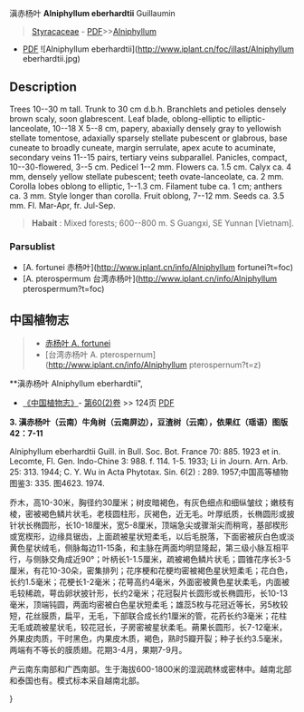 滇赤杨叶 **Alniphyllum eberhardtii** Guillaumin

> [Styracaceae](http://www.iplant.cn/info/Styracaceae?t=foc) - [PDF](http://www.iplant.cn/foc/pdf/Styracaceae.pdf)>>[Alniphyllum](http://www.iplant.cn/info/Alniphyllum?t=foc)
 - [PDF](http://www.iplant.cn/foc/pdf/Alniphyllum.pdf)
![Alniphyllum eberhardtii](http://www.iplant.cn/foc/illast/Alniphyllum eberhardtii.jpg)

## Description

Trees 10--30 m tall. Trunk to 30 cm d.b.h. Branchlets and petioles densely brown scaly, soon glabrescent. Leaf blade, oblong-elliptic to elliptic-lanceolate, 10--18 X 5--8 cm, papery, abaxially densely gray to yellowish stellate tomentose, adaxially sparsely stellate pubescent or glabrous, base cuneate to broadly cuneate, margin serrulate, apex acute to acuminate, secondary veins 11--15 pairs, tertiary veins subparallel. Panicles, compact, 10--30-flowered, 3--5 cm. Pedicel 1--2 mm. Flowers ca. 1.5 cm. Calyx ca. 4 mm, densely yellow stellate pubescent; teeth ovate-lanceolate, ca. 2 mm. Corolla lobes oblong to elliptic, 1--1.3 cm. Filament tube ca. 1 cm; anthers ca. 3 mm. Style longer than corolla. Fruit oblong, 7--12 mm. Seeds ca. 3.5 mm. Fl. Mar-Apr, fr. Jul-Sep.


> **Habait** : 
> Mixed forests; 600--800 m. S Guangxi, SE Yunnan [Vietnam].



### Parsublist

* [A.  fortunei  赤杨叶](http://www.iplant.cn/info/Alniphyllum fortunei?t=foc)
* [A.  pterospermum  台湾赤杨叶](http://www.iplant.cn/info/Alniphyllum pterospermum?t=foc)

## 中国植物志

> * [赤杨叶  A.  fortunei](Alniphyllum-fortunei-赤杨叶.md)
> * [台湾赤杨叶  A.  pterospernum](http://www.iplant.cn/info/Alniphyllum pterospernum?t=z)


**滇赤杨叶 Alniphyllum eberhardtii",



* [《中国植物志》](http://www.iplant.cn/frps)- [第60(2)卷](http://www.iplant.cn/frps/vol/60(2)) >> 124页 [PDF](http://www.iplant.cn/frps/pdf/60(2)/124.PDF)


**3. 滇赤杨叶（云南）牛角树（云南屏边），豆渣树（云南），依果红（瑶语）图版42：7-11**

Alniphyllum eberhardtii Guill. in Bull. Soc. Bot. France 70: 885. 1923 et in. Lecomte, Fl. Gen. Indo-Chine 3: 988. f. 114. 1-5. 1933; Li in Journ. Arn. Arb. 25: 313. 1944; C. Y. Wu in Acta Phytotax. Sin. 6(2) : 289. 1957;中国高等植物图鉴3: 335. 图4623. 1974.

乔木，高10-30米，胸径约30厘米；树皮暗褐色，有灰色细点和细纵皱纹；嫩枝有棱，密被褐色鳞片状毛，老枝圆柱形，灰褐色，近无毛。叶厚纸质，长椭圆形或披针状长椭圆形，长10-18厘米，宽5-8厘米，顶端急尖或骤渐尖而稍弯，基部楔形或宽楔形，边缘具锯齿，上面疏被星状短柔毛，以后毛脱落，下面密被灰白色或淡黄色星状绒毛，侧脉每边11-15条，和主脉在两面均明显隆起，第三级小脉互相平行，与侧脉交角成近90°；叶柄长1-1.5厘米，疏被褐色鳞片状毛；圆锥花序长3-5厘米，有花10-30朵，密集排列；花序梗和花梗均密被褐色星状短柔毛；花白色，长约1.5毫米；花梗长1-2毫米；花萼高约4毫米，外面密被黄色星状柔毛，内面被毛较稀疏，萼齿卵状披针形，长约2毫米；花冠裂片长圆形或长椭圆形，长10-13毫米，顶端钝圆，两面均密被白色星状短柔毛；雄蕊5枚与花冠近等长，另5枚较短，花丝膜质，扁平，无毛，下部联合成长约1厘米的管，花药长约3毫米；花柱无毛或疏被星状毛，较花冠长，子房密被星状柔毛。蒴果长圆形，长7-12毫米，外果皮肉质，干时黑色，内果皮木质，褐色，熟时5瓣开裂；种子长约3.5毫米，两端有不等长的膜质翅。花期3-4月，果期7-9月。

产云南东南部和广西南部。生于海拔600-1800米的湿润疏林或密林中。越南北部和泰国也有。模式标本采自越南北部。



}